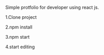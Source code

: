 Simple protfolio for developer using react js.

1.Clone project

2.npm install

3.npm start

4.start editing